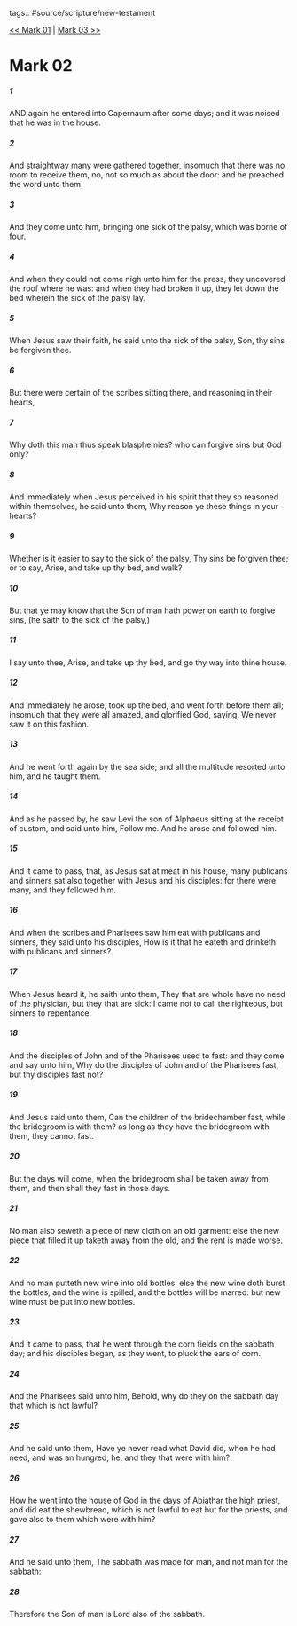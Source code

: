 tags:: #source/scripture/new-testament

[<< Mark 01](source/scripture/new-testament/02_Mark/Mark_01.md) | [Mark 03 >>](source/scripture/new-testament/02_Mark/Mark_03.md)

# Mark 02

##### 1

AND again he entered into Capernaum after some days; and it was noised that he was in the house.

##### 2

And straightway many were gathered together, insomuch that there was no room to receive them, no, not so much as about the door: and he preached the word unto them.

##### 3

And they come unto him, bringing one sick of the palsy, which was borne of four.

##### 4

And when they could not come nigh unto him for the press, they uncovered the roof where he was: and when they had broken it up, they let down the bed wherein the sick of the palsy lay.

##### 5

When Jesus saw their faith, he said unto the sick of the palsy, Son, thy sins be forgiven thee.

##### 6

But there were certain of the scribes sitting there, and reasoning in their hearts,

##### 7

Why doth this man thus speak blasphemies? who can forgive sins but God only?

##### 8

And immediately when Jesus perceived in his spirit that they so reasoned within themselves, he said unto them, Why reason ye these things in your hearts?

##### 9

Whether is it easier to say to the sick of the palsy, Thy sins be forgiven thee; or to say, Arise, and take up thy bed, and walk?

##### 10

But that ye may know that the Son of man hath power on earth to forgive sins, (he saith to the sick of the palsy,)

##### 11

I say unto thee, Arise, and take up thy bed, and go thy way into thine house.

##### 12

And immediately he arose, took up the bed, and went forth before them all; insomuch that they were all amazed, and glorified God, saying, We never saw it on this fashion.

##### 13

And he went forth again by the sea side; and all the multitude resorted unto him, and he taught them.

##### 14

And as he passed by, he saw Levi the son of Alphaeus sitting at the receipt of custom, and said unto him, Follow me. And he arose and followed him.

##### 15

And it came to pass, that, as Jesus sat at meat in his house, many publicans and sinners sat also together with Jesus and his disciples: for there were many, and they followed him.

##### 16

And when the scribes and Pharisees saw him eat with publicans and sinners, they said unto his disciples, How is it that he eateth and drinketh with publicans and sinners?

##### 17

When Jesus heard it, he saith unto them, They that are whole have no need of the physician, but they that are sick: I came not to call the righteous, but sinners to repentance.

##### 18

And the disciples of John and of the Pharisees used to fast: and they come and say unto him, Why do the disciples of John and of the Pharisees fast, but thy disciples fast not?

##### 19

And Jesus said unto them, Can the children of the bridechamber fast, while the bridegroom is with them? as long as they have the bridegroom with them, they cannot fast.

##### 20

But the days will come, when the bridegroom shall be taken away from them, and then shall they fast in those days.

##### 21

No man also seweth a piece of new cloth on an old garment: else the new piece that filled it up taketh away from the old, and the rent is made worse.

##### 22

And no man putteth new wine into old bottles: else the new wine doth burst the bottles, and the wine is spilled, and the bottles will be marred: but new wine must be put into new bottles.

##### 23

And it came to pass, that he went through the corn fields on the sabbath day; and his disciples began, as they went, to pluck the ears of corn.

##### 24

And the Pharisees said unto him, Behold, why do they on the sabbath day that which is not lawful?

##### 25

And he said unto them, Have ye never read what David did, when he had need, and was an hungred, he, and they that were with him?

##### 26

How he went into the house of God in the days of Abiathar the high priest, and did eat the shewbread, which is not lawful to eat but for the priests, and gave also to them which were with him?

##### 27

And he said unto them, The sabbath was made for man, and not man for the sabbath:

##### 28

Therefore the Son of man is Lord also of the sabbath.
